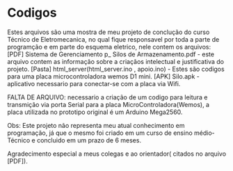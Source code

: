 # Codigos
Estes arquivos são uma mostra de meu projeto de conclução do curso Técnico de Eletromecanica, no qual fique responsavel por toda a parte de programção e em parte do esquema eletrico, nele contem os arquivos:
[PDF] Sistema de Gerenciamento p_ Silos de Armazenamento.pdf - este arquivo contem as informação sobre a criaçãos intelectual e justificativa do projeto.
[Pasta] html_server(html_server.ino , apoio.ino) - Estes são codigos para uma placa microcontroladora wemos D1 mini.
[APK] Silo.apk - aplicativo necessario para conectar-se com a placa via Wifi.

FALTA DE ARQUIVO: necessario a criação de um codigo para leitura e transmição via porta Serial para a placa MicroControladora(Wemos), a placa utilizada no prototipo original é um Arduino Mega2560.

Obs: Este projeto não representa meu atual conhecimento em programação, já que o mesmo foi criado em um curso de ensino médio-Técnico e concluido em um prazo de 6 meses.

Agradecimento especial a meus colegas e ao orientador( citados no arquivo [PDF]).
